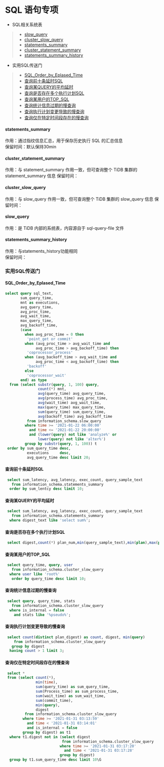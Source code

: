 # SQL 语句专项  

 - SQL相关系统表  
> - [slow_query](#slow_query)  
> - [cluster_slow_query](#cluster_slow_query)  
> - [statements_summary](#statements_summary)  
> - [cluster_statement_summary](#cluster_statement_summary)  
> - [statements_summary_history](#statements_summary_history)  
 - 实用SQL传送门  
> - [SQL_Order_by_Eplased_Time](#SQL_Order_by_Eplased_Time)  
> - [查询前十条延时SQL](#查询前十条延时SQL)  
> - [查询某QUERY的平均延时](#查询某QUERY的平均延时)  
> - [查询是否存在多个执行计划SQL](#查询是否存在多个执行计划SQL)  
> - [查询某用户的TOP_SQL](#查询某用户的TOP_SQL)  
> - [查询统计信息过期的慢查询](#查询统计信息过期的慢查询)  
> - [查询执行计划变更导致的慢查询](#查询执行计划变更导致的慢查询)  
> - [查询仅在特定时间段存在的慢查询](#查询仅在特定时间段存在的慢查询)  



#### statements_summary  
作用：通过指纹信息汇总，用于保存历史执行 SQL 的汇总信息   
保留时间：默认保持30min   


#### cluster_statement_summary  
作用：与 statement_summary 作用一致，但可查询整个 TiDB 集群的 statement_summary 信息
保留时间：

#### cluster_slow_query  
作用：与 slow_query 作用一致，但可查询整个 TiDB 集群的 slow_query 信息
保留时间：

#### slow_query
作用：是 TiDB 内部的系统表，内容源自于 sql-query-file 文件   

#### statements_summary_history
作用：与statements_history功能相同  
保留时间：


### 实用SQL传送门

#### SQL_Order_by_Eplased_Time
```sql
select query sql_text,
       sum_query_time,
       mnt as executions,
       avg_query_time,
       avg_proc_time,
       avg_wait_time,
       max_query_time,
       avg_backoff_time,
       (case
         when avg_proc_time = 0 then
          'point_get or commit'
         when (avg_proc_time > avg_wait_time and
              avg_proc_time > avg_backoff_time) then
          'coprocessor_process'
         when (avg_backoff_time > avg_wait_time and
              avg_proc_time < avg_backoff_time) then
          'backoff'
         else
          'coprocessor_wait'
       end) as type
  from (select substr(query, 1, 100) query,
               count(*) mnt,
               avg(query_time) avg_query_time,
               avg(process_time) avg_proc_time,
               avg(wait_time) avg_wait_time,
               max(query_time) max_query_time,
               sum(query_time) sum_query_time,
               avg(backoff_time) avg_backoff_time
          from information_schema.slow_query
         where time >= '2021-01-22 06:00:00'
           and time <= '2021-01-22 20:00:00'
           and (lower(query) not like 'analyze%' or
               lower(query) not like 'alter%')
         group by substr(query, 1, 100)) t
 order by sum_query_time desc,
          executions     desc,
          avg_query_time desc limit 20;
```



#### 查询前十条延时SQL  
  ```sql
   select sum_latency, avg_latency, exec_count, query_sample_text
     from information_schema.statements_summary
    order by sum_lentcy desc limit 10;
  ```  


#### 查询某QUERY的平均延时  
  ```sql
   select sum_latency, avg_latency, exec_count, query_sample_text
     from information_schema.statements_summary
    where digest_text like 'select sum%';
  ```  


#### 查询是否存在多个执行计划SQL  
  ```sql
   select digest,count(*) plan_num,min(query_sample_text),min(plan),max(plan) from information_schema.statements_summary group by digest having plan_num >= 1;  
  ```  


#### 查询某用户的TOP_SQL  
  ```sql
   select query_time, query, user
     from information_schema.cluster_slow_query
    where user like 'root%'
     order by query_time desc limit 10;
  ```  

#### 查询统计信息过期的慢查询  
  ```sql
   select query, query_time, stats
     from information_schema.cluster_slow_query
    where is_internal = false
      and stats like '%pseudo%';
  ```  

#### 查询执行计划变更导致的慢查询  
  ```sql
   select count(distinct plan_digest) as count, digest, min(query)
      from information_schema.cluster_slow_query
     group by digest
    having count > 1 limit 3;
  ```  

#### 查询仅在特定时间段存在的慢查询  
  ```sql
   select *
   from (select count(*),
                min(time),
                sum(query_time) as sum_query_time,
                sum(Process_time) as sum_process_time,
                sum(wait_time) as sum_wait_time,
                sum(commit_time),
                min(query),
                digest
           from information_schema.cluster_slow_query
          where time >= '2021-01-31 03:13:59'
            and time < '2021-01-31 03:14:01'
            and is_internal = false
          group by digest) as t1
    where t1.digest not in (select digest
                            from information_schema.cluster_slow_query
                           where time >= '2021-01-31 03:17:20'
                             and time < '2021-01-31 03:17:28'
                           group by digest)
    group by t1.sum_query_time desc limit 10\G  
  ```  

